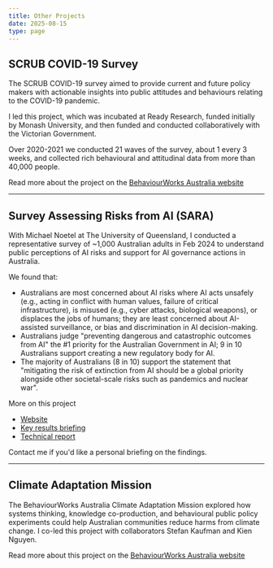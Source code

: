 ```yaml
---
title: Other Projects
date: 2025-08-15
type: page
---
```


## SCRUB COVID-19 Survey

The SCRUB COVID-19 survey aimed to provide current and future policy makers with actionable insights into public attitudes and behaviours relating to the COVID-19 pandemic. 

I led this project, which was incubated at Ready Research, funded initially by Monash University, and then funded and conducted collaboratively with the Victorian Government. 

Over 2020-2021 we conducted 21 waves of the survey, about 1 every 3 weeks, and collected rich behavioural and attitudinal data from more than 40,000 people.

Read more about the project on the [BehaviourWorks Australia website](https://www.behaviourworksaustralia.org/major-projects/covid-19-scrub-study)

---

## Survey Assessing Risks from AI (SARA)

With Michael Noetel at The University of Queensland, I conducted a representative survey of ~1,000 Australian adults in Feb 2024 to understand public perceptions of AI risks and support for AI governance actions in Australia. 

We found that: 

- Australians are most concerned about AI risks where AI acts unsafely (e.g., acting in conflict with human values, failure of critical infrastructure), is misused (e.g., cyber attacks, biological weapons), or displaces the jobs of humans; they are least concerned about AI-assisted surveillance, or bias and discrimination in AI decision-making.
- Australians judge "preventing dangerous and catastrophic outcomes from AI" the #1 priority for the Australian Government in AI; 9 in 10 Australians support creating a new regulatory body for AI.
- The majority of Australians (8 in 10) support the statement that "mitigating the risk of extinction from AI should be a global priority alongside other societal-scale risks such as pandemics and nuclear war".

More on this project

- [Website](https://aigovernance.org.au/survey/)
- [Key results briefing](https://docs.google.com/document/d/1d0CRlBRLv3_a1fSye6cA6dzMjxtopjCcklc8irGPlDc/export?format=pdf&attachment=false)
- [Technical report](https://aigovernance.org.au/survey/sara_technical_report)

Contact me if you'd like a personal briefing on the findings.

---

## Climate Adaptation Mission

The BehaviourWorks Australia Climate Adaptation Mission explored how systems thinking, knowledge co-production, and behavioural public policy experiments could help Australian communities reduce harms from climate change. I co-led this project with collaborators Stefan Kaufman and Kien Nguyen.

Read more about this project on the [BehaviourWorks Australia website](https://www.behaviourworksaustralia.org/major-projects/climate-adaptation-mission)